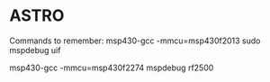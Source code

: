 ASTRO
=====

Commands to remember:
msp430-gcc -mmcu=msp430f2013
sudo mspdebug uif

msp430-gcc -mmcu=msp430f2274 
mspdebug rf2500
